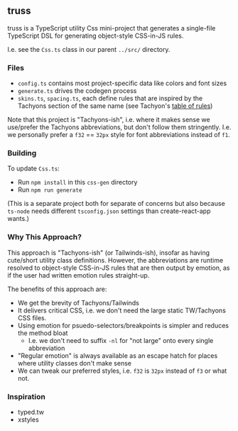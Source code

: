 
## truss

truss is a TypeScript utility Css mini-project that generates a single-file TypeScript DSL for generating object-style CSS-in-JS rules.

I.e. see the `Css.ts` class in our parent `../src/` directory.

### Files

* `config.ts` contains most project-specific data like colors and font sizes
* `generate.ts` drives the codegen process
* `skins.ts`, `spacing.ts`, each define rules that are inspired by the Tachyons section of the same name (see Tachyon's [table of rules](http://tachyons.io/docs/table-of-styles/))

Note that this project is "Tachyons-ish", i.e. where it makes sense we use/prefer the Tachyons abbreviations, but don't follow them stringently. I.e. we personally prefer a `f32` == `32px` style for font abbreviations instead of `f1`.

### Building

To update `Css.ts`:

* Run `npm install` in this `css-gen` directory
* Run `npm run generate`

(This is a separate project both for separate of concerns but also because `ts-node` needs different `tsconfig.json` settings than create-react-app wants.)

### Why This Approach?

This approach is "Tachyons-ish" (or Tailwinds-ish), insofar as having cute/short utility class definitions. However, the abbreviations are runtime resolved to object-style CSS-in-JS rules that are then output by emotion, as if the user had written emotion rules straight-up.

The benefits of this approach are:

* We get the brevity of Tachyons/Tailwinds
* It delivers critical CSS, i.e. we don't need the large static TW/Tachyons CSS files.
* Using emotion for psuedo-selectors/breakpoints is simpler and reduces the method bloat
  * I.e. we don't need to suffix `-nl` for "not large" onto every single abbreviation
* "Regular emotion" is always available as an escape hatch for places where utility classes don't make sense
* We can tweak our preferred styles, i.e. `f32` is `32px` instead of `f3` or what not.

### Inspiration

* typed.tw
* xstyles 
